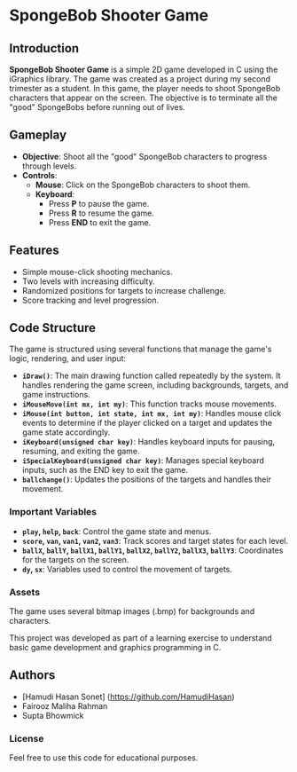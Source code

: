 # SpongeBob Shooter Game

## Introduction

**SpongeBob Shooter Game** is a simple 2D game developed in C using the iGraphics library. The game was created as a project during my second trimester as a student. In this game, the player needs to shoot SpongeBob characters that appear on the screen. The objective is to terminate all the "good" SpongeBobs before running out of lives.

## Gameplay

- **Objective**: Shoot all the "good" SpongeBob characters to progress through levels.
- **Controls**:
  - **Mouse**: Click on the SpongeBob characters to shoot them.
  - **Keyboard**: 
    - Press **P** to pause the game.
    - Press **R** to resume the game.
    - Press **END** to exit the game.

## Features

- Simple mouse-click shooting mechanics.
- Two levels with increasing difficulty.
- Randomized positions for targets to increase challenge.
- Score tracking and level progression.

## Code Structure

The game is structured using several functions that manage the game's logic, rendering, and user input:

- **`iDraw()`**: The main drawing function called repeatedly by the system. It handles rendering the game screen, including backgrounds, targets, and game instructions.
- **`iMouseMove(int mx, int my)`**: This function tracks mouse movements.
- **`iMouse(int button, int state, int mx, int my)`**: Handles mouse click events to determine if the player clicked on a target and updates the game state accordingly.
- **`iKeyboard(unsigned char key)`**: Handles keyboard inputs for pausing, resuming, and exiting the game.
- **`iSpecialKeyboard(unsigned char key)`**: Manages special keyboard inputs, such as the END key to exit the game.
- **`ballchange()`**: Updates the positions of the targets and handles their movement.

### Important Variables

- **`play`, `help`, `back`**: Control the game state and menus.
- **`score`, `van`, `van1`, `van2`, `van3`**: Track scores and target states for each level.
- **`ballX`, `ballY`, `ballX1`, `ballY1`, `ballX2`, `ballY2`, `ballX3`, `ballY3`**: Coordinates for the targets on the screen.
- **`dy`, `sx`**: Variables used to control the movement of targets.

### Assets

The game uses several bitmap images (.bmp) for backgrounds and characters. 

This project was developed as part of a learning exercise to understand basic game development and graphics programming in C.

## Authors

- [Hamudi Hasan Sonet] (https://github.com/HamudiHasan)
- Fairooz Maliha Rahman
- Supta Bhowmick	



### License
Feel free to use this code for educational purposes.




